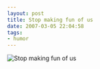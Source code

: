 ```yaml
---
layout: post
title: Stop making fun of us
date: 2007-03-05 22:04:58
tags: 
- humor
---
```

<img src='http://pjatt.net/images/2007/03/gsfxcz.jpeg' alt='Stop making fun of us' />
